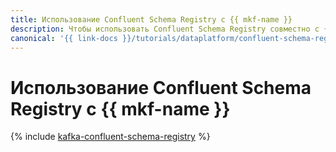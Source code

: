 ```yaml
---
title: Использование Confluent Schema Registry с {{ mkf-name }}
description: Чтобы использовать Confluent Schema Registry совместно с {{ mkf-name }}, создайте топик для уведомлений об изменении схем форматов данных, установите и настройте Confluent Schema Registry на виртуальной машине, создайте скрипты производителя и потребителя, проверьте правильность работы Confluent Schema Registry.
canonical: '{{ link-docs }}/tutorials/dataplatform/confluent-schema-registry'
---
```


# Использование Confluent Schema Registry с {{ mkf-name }}

{% include [kafka-сonfluent-schema-registry](../../_tutorials/dataplatform/kafka/kafka-confluent-schema-registry.md) %}
